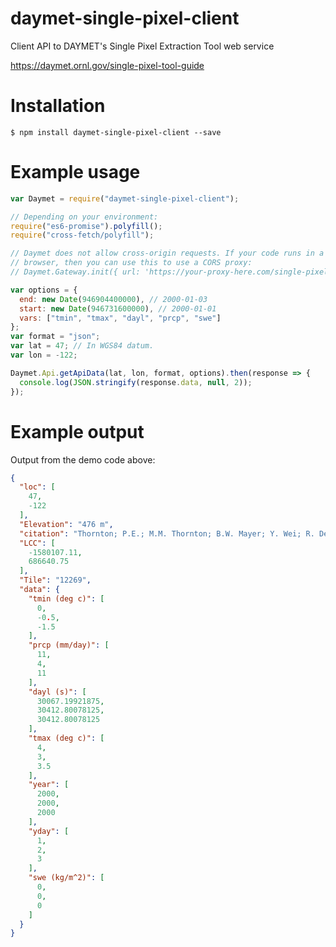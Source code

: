 # daymet-single-pixel-client

Client API to DAYMET's Single Pixel Extraction Tool web service

https://daymet.ornl.gov/single-pixel-tool-guide

# Installation

`$ npm install daymet-single-pixel-client --save`

# Example usage

```Javascript
var Daymet = require("daymet-single-pixel-client");

// Depending on your environment:
require("es6-promise").polyfill();
require("cross-fetch/polyfill");

// Daymet does not allow cross-origin requests. If your code runs in a
// browser, then you can use this to use a CORS proxy:
// Daymet.Gateway.init({ url: 'https://your-proxy-here.com/single-pixel' });

var options = {
  end: new Date(946904400000), // 2000-01-03
  start: new Date(946731600000), // 2000-01-01
  vars: ["tmin", "tmax", "dayl", "prcp", "swe"]
};
var format = "json";
var lat = 47; // In WGS84 datum.
var lon = -122;

Daymet.Api.getApiData(lat, lon, format, options).then(response => {
  console.log(JSON.stringify(response.data, null, 2));
});
```

# Example output

Output from the demo code above:

```json
{
  "loc": [
    47,
    -122
  ],
  "Elevation": "476 m",
  "citation": "Thornton; P.E.; M.M. Thornton; B.W. Mayer; Y. Wei; R. Devarakonda; R.S. Vose; and R.B. Cook. 2016. Daymet: Daily Surface Weather Data on a 1-km Grid for North America; Version 3. ORNL DAAC; Oak Ridge; Tennessee; USA. http://dx.doi.org/10.3334/ORNLDAAC/1328",
  "LCC": [
    -1580107.11,
    686640.75
  ],
  "Tile": "12269",
  "data": {
    "tmin (deg c)": [
      0,
      -0.5,
      -1.5
    ],
    "prcp (mm/day)": [
      11,
      4,
      11
    ],
    "dayl (s)": [
      30067.19921875,
      30412.80078125,
      30412.80078125
    ],
    "tmax (deg c)": [
      4,
      3,
      3.5
    ],
    "year": [
      2000,
      2000,
      2000
    ],
    "yday": [
      1,
      2,
      3
    ],
    "swe (kg/m^2)": [
      0,
      0,
      0
    ]
  }
}
```
